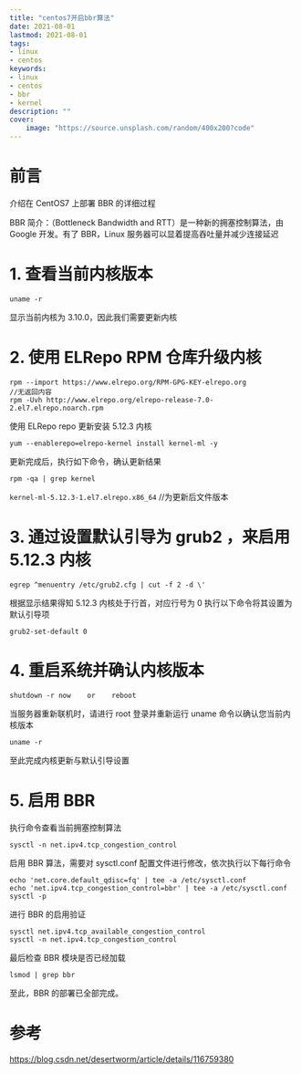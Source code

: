 ```yaml
---
title: "centos7开启bbr算法" 
date: 2021-08-01
lastmod: 2021-08-01
tags: 
- linux
- centos
keywords:
- linux
- centos
- bbr
- kernel
description: "" 
cover:
    image: "https://source.unsplash.com/random/400x200?code" 
---
```


# 前言

介绍在 CentOS7 上部署 BBR 的详细过程

BBR 简介：（Bottleneck Bandwidth and RTT）是一种新的拥塞控制算法，由 Google 开发。有了 BBR，Linux 服务器可以显着提高吞吐量并减少连接延迟

# 1. 查看当前内核版本

```textile
uname -r
```

显示当前内核为 3.10.0，因此我们需要更新内核

# 2. 使用 ELRepo RPM 仓库升级内核

```textile
rpm --import https://www.elrepo.org/RPM-GPG-KEY-elrepo.org                 //无返回内容
rpm -Uvh http://www.elrepo.org/elrepo-release-7.0-2.el7.elrepo.noarch.rpm
```

使用 ELRepo repo 更新安装 5.12.3 内核

`yum --enablerepo=elrepo-kernel install kernel-ml -y`

更新完成后，执行如下命令，确认更新结果

`rpm -qa | grep kernel`

`kernel-ml-5.12.3-1.el7.elrepo.x86_64` //为更新后文件版本

# 3. 通过设置默认引导为 grub2 ，来启用 5.12.3 内核

`egrep ^menuentry /etc/grub2.cfg | cut -f 2 -d \'`

根据显示结果得知 5.12.3 内核处于行首，对应行号为 0 执行以下命令将其设置为默认引导项

`grub2-set-default 0`

# 4. 重启系统并确认内核版本

`shutdown -r now    or    reboot`

当服务器重新联机时，请进行 root 登录并重新运行 uname 命令以确认您当前内核版本

`uname -r`

至此完成内核更新与默认引导设置

# 5. 启用 BBR

执行命令查看当前拥塞控制算法

`sysctl -n net.ipv4.tcp_congestion_control`

启用 BBR 算法，需要对 sysctl.conf 配置文件进行修改，依次执行以下每行命令

```textile
echo 'net.core.default_qdisc=fq' | tee -a /etc/sysctl.conf
echo 'net.ipv4.tcp_congestion_control=bbr' | tee -a /etc/sysctl.conf
sysctl -p
```

进行 BBR 的启用验证

```textile
sysctl net.ipv4.tcp_available_congestion_control
sysctl -n net.ipv4.tcp_congestion_control
```

最后检查 BBR 模块是否已经加载

`lsmod | grep bbr`

至此，BBR 的部署已全部完成。

# 参考

<https://blog.csdn.net/desertworm/article/details/116759380>
